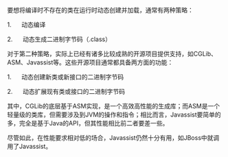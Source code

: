 要想将编译时不存在的类在运行时动态创建并加载，通常有两种策略：

1.      动态编译

2.      动态生成二进制字节码（.class）

对于第二种策略，实际上已经有诸多比较成熟的开源项目提供支持，如CGLib、ASM、Javassist等。这些开源项目通常都具备两方面的功能：

1.      动态创建新类或新接口的二进制字节码

2.      动态扩展现有类或接口的二进制字节码

其中，CGLib的底层基于ASM实现，是一个高效高性能的生成库；而ASM是一个轻量级的类库，但需要涉及到JVM的操作和指令；相比而言，Javassist要简单的多，完全是基于Java的API，但其性能相比前二者要差一些。

尽管如此，在性能要求相对低的场合，Javassist仍然十分有用，如JBoss中就调用了Javassist。
